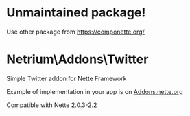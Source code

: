 # Unmaintained package! 
Use other package from https://componette.org/ 

# Netrium\Addons\Twitter
Simple Twitter addon for Nette Framework

Example of implementation in your app is on [Addons.nette.org](http://addons.nette.org/sodae/netrium-addons-twitter)

Compatible with Nette 2.0.3-2.2

